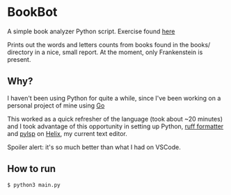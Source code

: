 # BookBot

A simple book analyzer Python script. Exercise found [here](https://boot.dev/learn/build-local-dev-environment-python)

Prints out the words and letters counts from books found in the books/ directory in a nice, small report. At the moment, only Frankenstein is present. 

## Why?
I haven't been using Python for quite a while, since I've been working on a personal project of mine using [Go](go.dev)

This worked as a quick refresher of the language (took about ~20 minutes) and I took advantage of this opportunity in setting up Python, [ruff formatter](https://beta.ruff.rs/docs/) and [pylsp](https://github.com/python-lsp/python-lsp-server) on [Helix](https://helix-editor.com/), my current text editor. 

Spoiler alert: it's so much better than what I had on VSCode.

## How to run
```
$ python3 main.py
```
